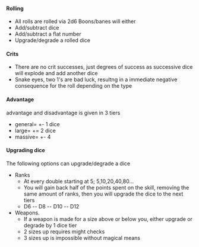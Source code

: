 #### Rolling
- All rolls are rolled via 2d6
Boons/banes will either
- Add/subtract dice
- Add/subtract a flat number
- Upgrade/degrade a rolled dice

#### Crits
- There are no crit successes, just degrees of success as successive dice will explode and add another dice
- Snake eyes, two 1's are bad luck, resultng in a immediate negative consequence for the roll depending on the type

#### Advantage
advantage and disadvantage is given in 3 tiers
- general= +- 1 dice
- large= += 2 dice
- massive= +- 4

#### Upgrading dice
The following options can upgrade/degrade a dice
- Ranks
	- At every double starting at 5; 5,10,20,40,80...
	- You will gain back half of the points spent on the skill, removing the same amount of ranks, then you will upgrade the dice to the next tiers
	- D6 -- D8 -- D10 -- D12
- Weapons. 
	- If a weapon is made for a size above or below you, either upgrade or degrade by 1 dice tier
	- 2 sizes up requires might checks
	- 3 sizes up is impossible without magical means



